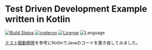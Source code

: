 # Test Driven Development Example written in Kotlin

[![Build Status](https://travis-ci.org/mnrn/tdd-example.svg?branch=master)](https://travis-ci.org/mnrn/tdd-example)
[![codecov](https://codecov.io/gh/mnrn/tdd-example/branch/master/graph/badge.svg)](https://codecov.io/gh/mnrn/tdd-example)
[![License](https://img.shields.io/badge/License-Apache%202.0-blue.svg)](https://opensource.org/licenses/Apache-2.0)
![Language](https://img.shields.io/badge/Language-Kotlin-orange)

[テスト駆動開発](https://shop.ohmsha.co.jp/shopdetail/000000004967/)を参考にKotlinでJavaのコードを書き直してみました。
